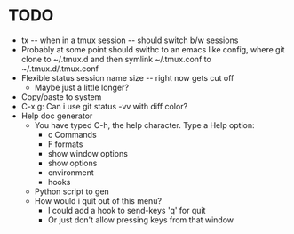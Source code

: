 # TODO
  * tx -- when in a tmux session -- should switch b/w sessions
  * Probably at some point should swithc to an emacs like config, where git clone to ~/.tmux.d and then symlink ~/.tmux.conf to ~/.tmux.d/.tmux.conf
  * Flexible status session name size -- right now gets cut off
      * Maybe just a little longer?
  * Copy/paste to system
  * C-x g: Can i use git status -vv with diff color?
  * Help doc generator
      * You have typed C-h, the help character. Type a Help option:
          * c     Commands
          * F     formats
          * show window options
          * show options
          * environment
          * hooks
      * Python script to gen
      * How would i quit out of this menu?
          * I could add a hook to send-keys 'q' for quit
          * Or just don't allow pressing keys from that window
